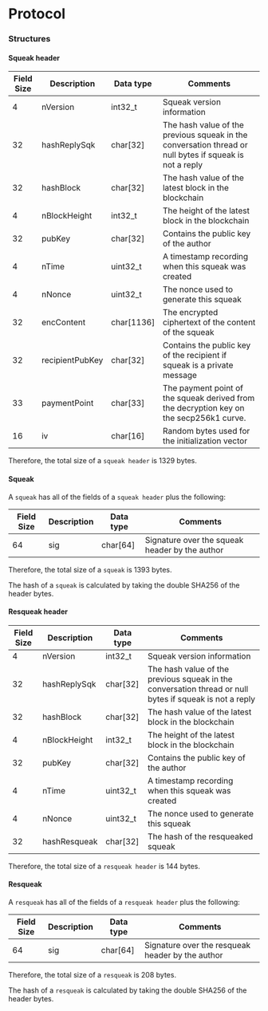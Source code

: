# Protocol

### Structures

#### Squeak header

Field Size | Description | Data type | Comments
--- | --- | --- | ---
4 | nVersion | int32_t | Squeak version information
32 | hashReplySqk | char[32] | The hash value of the previous squeak in the conversation thread or null bytes if squeak is not a reply
32 | hashBlock | char[32] | The hash value of the latest block in the blockchain
4 | nBlockHeight | int32_t | The height of the latest block in the blockchain
32 | pubKey | char[32] | Contains the public key of the author
4 | nTime | uint32_t | A timestamp recording when this squeak was created
4 | nNonce | uint32_t | The nonce used to generate this squeak
32 | encContent | char[1136] | The encrypted ciphertext of the content of the squeak
32 | recipientPubKey | char[32] | Contains the public key of the recipient if squeak is a private message
33 | paymentPoint | char[33] | The payment point of the squeak derived from the decryption key on the secp256k1 curve.
16 | iv | char[16] | Random bytes used for the initialization vector

Therefore, the total size of a `squeak header` is 1329 bytes.

#### Squeak

A `squeak` has all of the fields of a `squeak header` plus the following:

Field Size | Description | Data type | Comments
--- | --- | --- | ---
64 | sig | char[64] | Signature over the squeak header by the author

Therefore, the total size of a `squeak` is 1393 bytes.

The hash of a `squeak` is calculated by taking the double SHA256 of the header bytes.

#### Resqueak header

Field Size | Description | Data type | Comments
--- | --- | --- | ---
4 | nVersion | int32_t | Squeak version information
32 | hashReplySqk | char[32] | The hash value of the previous squeak in the conversation thread or null bytes if squeak is not a reply
32 | hashBlock | char[32] | The hash value of the latest block in the blockchain
4 | nBlockHeight | int32_t | The height of the latest block in the blockchain
32 | pubKey | char[32] | Contains the public key of the author
4 | nTime | uint32_t | A timestamp recording when this squeak was created
4 | nNonce | uint32_t | The nonce used to generate this squeak
32 | hashResqueak | char[32] | The hash of the resqueaked squeak

Therefore, the total size of a `resqueak header` is 144 bytes.

#### Resqueak

A `resqueak` has all of the fields of a `resqueak header` plus the following:

Field Size | Description | Data type | Comments
--- | --- | --- | ---
64 | sig | char[64] | Signature over the resqueak header by the author

Therefore, the total size of a `resqueak` is 208 bytes.

The hash of a `resqueak` is calculated by taking the double SHA256 of the header bytes.
